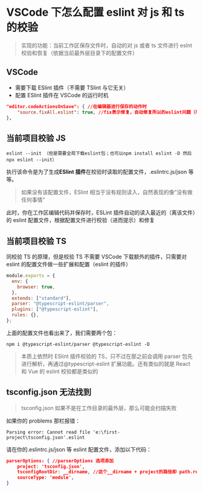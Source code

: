 # VSCode 下怎么配置 eslint 对 js 和 ts 的校验

> 实现的功能：当前工作区保存文件时，自动的对 js 或者 ts 文件进行 eslnt 校验和恢复（依据当前最外层目录下的配置文件）

## VSCode

- 需要下载 ESlint 插件（不需要 TSlint 与它无关）
- 配置 ESlint 插件在 VSCode 的运行时机

```json
"editor.codeActionsOnSave": { //在编辑器进行保存的动作时
	"source.fixAll.eslint": true, //fix表示修复，自动修复所以的eslint问题（尽量）
},
```

## 当前项目校验 JS

```bush
eslint --init （但是需要全局下载eslint包；也可以npm install eslint -D 然后 npx eslint --init）
```

执行该命令是为了生成**ESlint 插件**在校验时读取的配置文件，.eslintrc.js/json 等等。

> 如果没有该配置文件，ESlint 相当于没有规则读入，自然表现的像“没有做任何事情”

此时，你在工作区编辑代码并保存时，ESLint 插件自动的读入最近的（离该文件）的 eslint 配置文件，根据配置文件进行校验（进而提示）和修复

## 当前项目校验 TS

同校验 TS 的原理，但是校验 TS 不需要 VSCode 下载额外的插件，只需要对 eslint 的配置文件做一些扩展和配置（eslint 的插件）

```js
module.exports = {
  env: {
    browser: true,
  },
  extends: ["standard"],
  parser: "@typescript-eslint/parser",
  plugins: ["@typescript-eslint"],
  rules: {},
};
```

上面的配置文件也看出来了，我们需要两个包：

```bush
npm i @typescript-eslint/parser @typescript-eslint -D
```

> 本质上依然时 ESlint 插件校验的 TS，只不过在那之前会调用 parser 包先进行解析，再通过@typescript-eslint 扩展功能。还有类似的就是 React 和 Vue 的 eslint 校验都是类似的

## tsconfig.json 无法找到

> tsconfig.json 如果不是在工作目录的最外层，那么可能会扫描失败

如果你的 problems 那栏报错：

```bush
Parsing error: Cannot read file 'e:\first-project\tsconfig.json'.eslint
```

请在你的.eslintrc.js/json 等 eslint 配置文件，添加以下代码：

```json
parserOptions: { //parserOptions 选项添加
    project: 'tsconfig.json',
    tsconfigRootDir: __dirname, //这个__dirname + project的路径即 path.reslove(__dirname, project)需要为tsconfig.json的路径
    sourceType: 'module',
}
```
